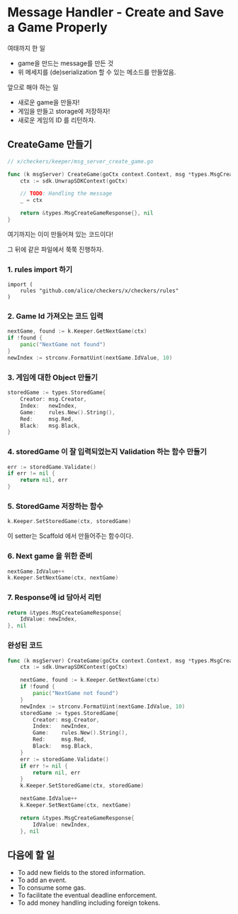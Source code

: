 # Message Handler - Create and Save a Game Properly

여태까지 한 일

- game을 만드는 message를 만든 것
- 위 메세지를 (de)serialization 할 수 있는 메소드를 만들었음.

앞으로 해야 하는 일

- 새로운 game을 만들자!
- 게임을 만들고 storage에 저장하자!
- 새로운 게임의 ID 를 리턴하자.

## CreateGame 만들기

```Go
// x/checkers/keeper/msg_server_create_game.go

func (k msgServer) CreateGame(goCtx context.Context, msg *types.MsgCreateGame) (*types.MsgCreateGameResponse, error) {
	ctx := sdk.UnwrapSDKContext(goCtx)

	// TODO: Handling the message
	_ = ctx

	return &types.MsgCreateGameResponse{}, nil
}
```

여기까지는 이미 만들어져 있는 코드이다!

그 뒤에 같은 파일에서 쭉쭉 진행하자.

### 1. rules import 하기

```
import (
    rules "github.com/alice/checkers/x/checkers/rules"
)
```

### 2. Game Id 가져오는 코드 입력

```Go
nextGame, found := k.Keeper.GetNextGame(ctx)
if !found {
    panic("NextGame not found")
}
newIndex := strconv.FormatUint(nextGame.IdValue, 10)
```

### 3. 게임에 대한 Object 만들기

```Go
storedGame := types.StoredGame{
    Creator: msg.Creator,
    Index:   newIndex,
    Game:    rules.New().String(),
    Red:     msg.Red,
    Black:   msg.Black,
}
```

### 4. storedGame 이 잘 입력되었는지 Validation 하는 함수 만들기

```Go
err := storedGame.Validate()
if err != nil {
    return nil, err
}

```

### 5. StoredGame 저장하는 함수

```Go
k.Keeper.SetStoredGame(ctx, storedGame)
```

이 setter는 Scaffold 에서 만들어주는 함수이다.

### 6. Next game 을 위한 준비

```Go
nextGame.IdValue++
k.Keeper.SetNextGame(ctx, nextGame)
```

### 7. Response에 id 담아서 리턴

```Go
return &types.MsgCreateGameResponse{
    IdValue: newIndex,
}, nil
```

### 완성된 코드

```Go
func (k msgServer) CreateGame(goCtx context.Context, msg *types.MsgCreateGame) (*types.MsgCreateGameResponse, error) {
	ctx := sdk.UnwrapSDKContext(goCtx)

	nextGame, found := k.Keeper.GetNextGame(ctx)
	if !found {
		panic("NextGame not found")
	}
	newIndex := strconv.FormatUint(nextGame.IdValue, 10)
	storedGame := types.StoredGame{
		Creator: msg.Creator,
		Index:   newIndex,
		Game:    rules.New().String(),
		Red:     msg.Red,
		Black:   msg.Black,
	}
	err := storedGame.Validate()
	if err != nil {
		return nil, err
	}
	k.Keeper.SetStoredGame(ctx, storedGame)

	nextGame.IdValue++
	k.Keeper.SetNextGame(ctx, nextGame)

	return &types.MsgCreateGameResponse{
		IdValue: newIndex,
	}, nil
```

## 다음에 할 일

- To add new fields to the stored information.
- To add an event.
- To consume some gas.
- To facilitate the eventual deadline enforcement.
- To add money handling including foreign tokens.
